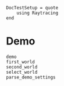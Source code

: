 ```@meta
DocTestSetup = quote
    using Raytracing
end
```

# Demo

```@docs
demo
first_world
second_world
select_world
parse_demo_settings
```
